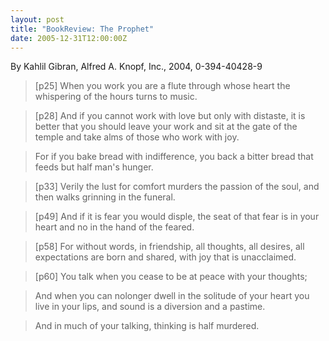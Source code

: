 ```yaml
---
layout: post
title: "BookReview: The Prophet"
date: 2005-12-31T12:00:00Z
---
```

By Kahlil Gibran, Alfred A. Knopf, Inc., 2004, 0-394-40428-9

> 
> [p25] When you work you are a flute through whose heart the
> whispering of the hours turns to music.



> [p28] And if you cannot work with love but only with distaste, it is
> better that you should leave your work and sit at the gate of the
> temple and take alms of those who work with joy.



> For if you bake bread with indifference, you back a bitter bread
> that feeds but half man's hunger.



> [p33] Verily the lust for comfort murders the passion of the soul,
> and then walks grinning in the funeral.



> [p49] And if it is fear you would disple, the seat of that fear is
> in your heart and no in the hand of the feared.



> [p58] For without words, in friendship, all thoughts, all desires,
> all expectations are born and shared, with joy that is unacclaimed.



> [p60] You talk when you cease to be at peace with your thoughts;



> And when you can nolonger dwell in the solitude of your heart you
> live in your lips, and sound is a diversion and a pastime.



> And in much of your talking, thinking is half murdered.



